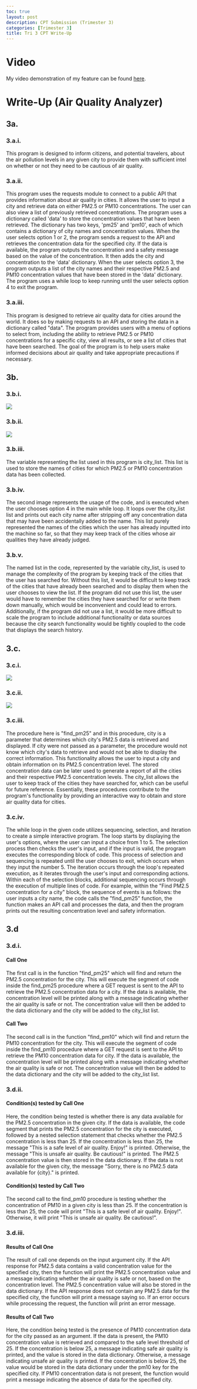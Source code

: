 ```yaml
---
toc: true
layout: post
description: CPT Submission (Trimester 3)
categories: [Trimester 3]
title: Tri 3 CPT Write-Up
---
```


# Video

My video demonstration of my feature can be found [here](https://www.loom.com/share/6ac07d1aa44e4ddfa2558d2dbd1cbd27). 

# Write-Up (Air Quality Analyzer)

## 3a. 

### 3.a.i.

This program is designed to inform citizens, and potential travelers, about the air pollution levels in any given city to provide them with sufficient intel on whether or not they need to be cautious of air quality. 

### 3.a.ii.

This program uses the requests module to connect to a public API that provides information about air quality in cities. It allows the user to input a city and retrieve data on either PM2.5 or PM10 concentrations. The user can also view a list of previously retrieved concentrations. The program uses a dictionary called 'data' to store the concentration values that have been retrieved. The dictionary has two keys, 'pm25' and 'pm10', each of which contains a dictionary of city names and concentration values. When the user selects option 1 or 2, the program sends a request to the API and retrieves the concentration data for the specified city. If the data is available, the program outputs the concentration and a safety message based on the value of the concentration. It then adds the city and concentration to the 'data' dictionary. When the user selects option 3, the program outputs a list of the city names and their respective PM2.5 and PM10 concentration values that have been stored in the 'data' dictionary. The program uses a while loop to keep running until the user selects option 4 to exit the program.

### 3.a.iii.

This program is designed to retrieve air quality data for cities around the world. It does so by making requests to an API and storing the data in a dictionary called "data". The program provides users with a menu of options to select from, including the ability to retrieve PM2.5 or PM10 concentrations for a specific city, view all results, or see a list of cities that have been searched. The goal of the program is to help users make informed decisions about air quality and take appropriate precautions if necessary.


## 3b.

### 3.b.i.

![]({{site.baseurl}}/images/newcpt1.png)

### 3.b.ii.

![]({{site.baseurl}}/images/newcpt2.png)

### 3.b.iii.

The variable representing the list used in this program is city_list. This list is used to store the names of cities for which PM2.5 or PM10 concentration data has been collected.

### 3.b.iv.

The second image represents the usage of the code, and is executed when the user chooses option 4 in the main while loop. It loops over the city_list list and prints out each city name after stripping off any concentration data that may have been accidentally added to the name. This list purely represented the names of the cities which the user has already inputted into the machine so far, so that they may keep track of the cities whose air qualities they have already judged. 

### 3.b.v.

The named list in the code, represented by the variable city_list, is used to manage the complexity of the program by keeping track of the cities that the user has searched for. Without this list, it would be difficult to keep track of the cities that have already been searched and to display them when the user chooses to view the list. If the program did not use this list, the user would have to remember the cities they have searched for or write them down manually, which would be inconvenient and could lead to errors. Additionally, if the program did not use a list, it would be more difficult to scale the program to include additional functionality or data sources because the city search functionality would be tightly coupled to the code that displays the search history.
## 3.c.

### 3.c.i.

![]({{site.baseurl}}/images/newcpt3.png)

### 3.c.ii.

![]({{site.baseurl}}/images/newcpt4.png)

### 3.c.iii.

The procedure here is "find_pm25" and in this procedure, city is a parameter that determines which city's PM2.5 data is retrieved and displayed. If city were not passed as a parameter, the procedure would not know which city's data to retrieve and would not be able to display the correct information. This functionality allows the user to input a city and obtain information on its PM2.5 concentration level. The stored concentration data can be later used to generate a report of all the cities and their respective PM2.5 concentration levels. The city_list allows the user to keep track of the cities they have searched for, which can be useful for future reference. Essentially, these procedures contribute to the program's functionality by providing an interactive way to obtain and store air quality data for cities.

### 3.c.iv.

The while loop in the given code utilizes sequencing, selection, and iteration to create a simple interactive program. The loop starts by displaying the user's options, where the user can input a choice from 1 to 5. The selection process then checks the user's input, and if the input is valid, the program executes the corresponding block of code. This process of selection and sequencing is repeated until the user chooses to exit, which occurs when they input the number 5. The iteration occurs through the loop's repeated execution, as it iterates through the user's input and corresponding actions. Within each of the selection blocks, additional sequencing occurs through the execution of multiple lines of code. For example, within the "Find PM2.5 concentration for a city" block, the sequence of events is as follows: the user inputs a city name, the code calls the "find_pm25" function, the function makes an API call and processes the data, and then the program prints out the resulting concentration level and safety information.

## 3.d

### 3.d.i.

#### Call One

The first call is in the function "find_pm25" which will find and return the PM2.5 concentration for the city. This will execute the segment of code inside the find_pm25 procedure where a GET request is sent to the API to retrieve the PM2.5 concentration data for a city. If the data is available, the concentration level will be printed along with a message indicating whether the air quality is safe or not. The concentration value will then be added to the data dictionary and the city will be added to the city_list list.

#### Call Two

The second call is in the function "find_pm10" which will find and return the PM10 concentration for the city. This will execute the segment of code inside the find_pm10 procedure where a GET request is sent to the API to retrieve the PM10 concentration data for city. If the data is available, the concentration level will be printed along with a message indicating whether the air quality is safe or not. The concentration value will then be added to the data dictionary and the city will be added to the city_list list.
### 3.d.ii.

#### Condition(s) tested by Call One

Here, the condition being tested is whether there is any data available for the PM2.5 concentration in the given city. If the data is available, the code segment that prints the PM2.5 concentration for the city is executed, followed by a nested selection statement that checks whether the PM2.5 concentration is less than 25. If the concentration is less than 25, the message "This is a safe level of air quality. Enjoy!" is printed. Otherwise, the message "This is unsafe air quality. Be cautious!" is printed. The PM2.5 concentration value is then stored in the data dictionary. If the data is not available for the given city, the message "Sorry, there is no PM2.5 data available for {city}." is printed.

#### Condition(s) tested by Call Two

The second call to the find_pm10 procedure is testing whether the concentration of PM10 in a given city is less than 25. If the concentration is less than 25, the code will print "This is a safe level of air quality. Enjoy!". Otherwise, it will print "This is unsafe air quality. Be cautious!".

### 3.d.iii.

#### Results of Call One

The result of call one depends on the input argument city. If the API response for PM2.5 data contains a valid concentration value for the specified city, then the function will print the PM2.5 concentration value and a message indicating whether the air quality is safe or not, based on the concentration level. The PM2.5 concentration value will also be stored in the data dictionary. If the API response does not contain any PM2.5 data for the specified city, the function will print a message saying so. If an error occurs while processing the request, the function will print an error message.

#### Results of Call Two

Here, the condition being tested is the presence of PM10 concentration data for the city passed as an argument. If the data is present, the PM10 concentration value is retrieved and compared to the safe level threshold of 25. If the concentration is below 25, a message indicating safe air quality is printed, and the value is stored in the data dictionary. Otherwise, a message indicating unsafe air quality is printed. If the concentration is below 25, the value would be stored in the data dictionary under the pm10 key for the specified city. If PM10 concentration data is not present, the function would print a message indicating the absence of data for the specified city.

